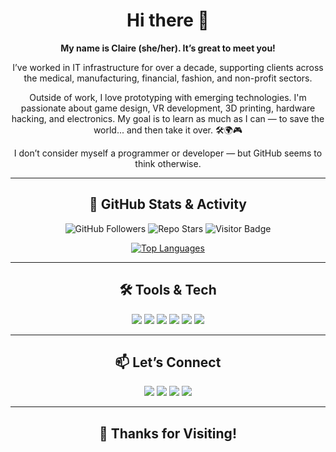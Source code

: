<h1 align="center">Hi there 👋</h1>

<p align="center"><strong>My name is Claire (she/her). It’s great to meet you!</strong></p>

<p align="center">
I’ve worked in IT infrastructure for over a decade, supporting clients across the medical, manufacturing, financial, fashion, and non-profit sectors.
</p>

<p align="center">
Outside of work, I love prototyping with emerging technologies. I'm passionate about game design, VR development, 3D printing, hardware hacking, and electronics. My goal is to learn as much as I can — to save the world... and then take it over. 🛠️🌍🎮
</p>

<p align="center">
I don’t consider myself a programmer or developer — but GitHub seems to think otherwise.
</p>

---

<h2 align="center">🚀 GitHub Stats & Activity</h2>

<p align="center">
  <img src="https://img.shields.io/github/followers/Makeea?label=Follow&style=social" alt="GitHub Followers" />
  <img src="https://img.shields.io/github/stars/Makeea/scripts?style=social" alt="Repo Stars" />
  <img src="https://visitor-badge.laobi.icu/badge?page_id=Makeea.Makeea" alt="Visitor Badge" />
</p>

<div align="center">
  <a target="_blank" href="https://github.com/anuraghazra/github-readme-stats">
    <img src="https://github-readme-stats.vercel.app/api/top-langs/?username=makeea&theme=tokyonight&layout=compact" alt="Top Languages">
  </a>
</div>

---

<h2 align="center">🛠️ Tools & Tech</h2>

<p align="center">
  <img src="https://img.shields.io/badge/Shell-Bash-informational?logo=gnu-bash&logoColor=white" />
  <img src="https://img.shields.io/badge/HTML5-orange?logo=html5&logoColor=white" />
  <img src="https://img.shields.io/badge/CSS3-blue?logo=css3&logoColor=white" />
  <img src="https://img.shields.io/badge/JavaScript-yellow?logo=javascript&logoColor=white" />
  <img src="https://img.shields.io/badge/React-20232A?logo=react&logoColor=61DAFB" />
  <img src="https://img.shields.io/badge/3D_Printing-orange?logo=octoprint&logoColor=white" />
</p>

---

<h2 align="center">📫 Let’s Connect</h2>

<p align="center">
  <a target="_blank" href="https://thangs.com/designer/Makeea"><img src="https://img.shields.io/badge/Thangs-Profile-blue?logo=thangs&logoColor=white" /></a>
  <a target="_blank" href="https://www.printables.com/@Makeea_30427"><img src="https://img.shields.io/badge/Printables-3D%20Models-orange?logo=prusa&logoColor=white" /></a>
  <a target="_blank" href="https://www.youtube.com/channel/UCqvmkz9L5ZWfvOvtjM-Kibg"><img src="https://img.shields.io/badge/YouTube-Channel-red?logo=youtube&logoColor=white" /></a>
  <a target="_blank" href="https://rosario.one"><img src="https://img.shields.io/badge/rosario.one-Website-lightgrey" /></a>
</p>

---

<h2 align="center">🙌 Thanks for Visiting!</h2>
